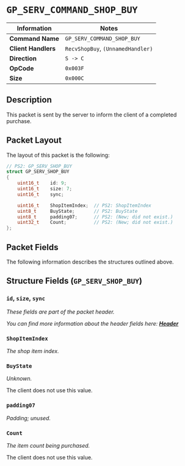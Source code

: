 # `GP_SERV_COMMAND_SHOP_BUY`

| Information               | Notes |
|---                        |---    |
| **Command Name**          | `GP_SERV_COMMAND_SHOP_BUY` |
| **Client Handlers**       | `RecvShopBuy`, `(UnnamedHandler)` |
| **Direction**             | `S -> C` |
| **OpCode**                | `0x003F` |
| **Size**                  | `0x000C` |

## Description

This packet is sent by the server to inform the client of a completed purchase.

## Packet Layout

The layout of this packet is the following:

```cpp
// PS2: GP_SERV_SHOP_BUY
struct GP_SERV_SHOP_BUY
{
    uint16_t    id: 9;
    uint16_t    size: 7;
    uint16_t    sync;

    uint16_t    ShopItemIndex;  // PS2: ShopItemIndex
    uint8_t     BuyState;       // PS2: BuyState
    uint8_t     padding07;      // PS2: (New; did not exist.)
    uint32_t    Count;          // PS2: (New; did not exist.)
};
```

## Packet Fields

The following information describes the structures outlined above.

## Structure Fields (`GP_SERV_SHOP_BUY`)

### `id`, `size`, `sync`

_These fields are part of the packet header._

_You can find more information about the header fields here: [**Header**](/world/HEADER.md)_

### `ShopItemIndex`

_The shop item index._

### `BuyState`

_Unknown._

The client does not use this value.

### `padding07`

_Padding; unused._

### `Count`

_The item count being purchased._

The client does not use this value.
